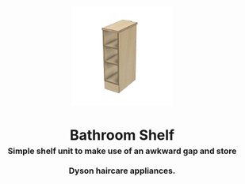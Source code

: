 <!-- 2024-03-08 -->

<p align="center">
  <img src="../../plans/bathroom-shelf/wireframe.png" width="40%"/>
</p>
<h1 align="center">
  Bathroom Shelf
  <br>
  <sup><sub><sup>Simple shelf unit to make use of an awkward gap and store Dyson haircare appliances.<sup></sub>
</h1>
